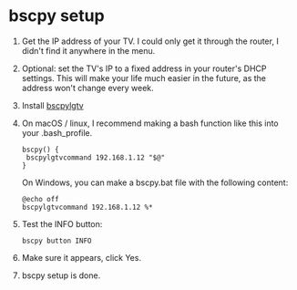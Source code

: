 # bscpy setup

1. Get the IP address of your TV. I could only get it through the router, I didn't find it anywhere in the menu.
2. Optional: set the TV's IP to a fixed address in your router's DHCP settings. This will make your life much easier in the future, as the address won't change every week.
3. Install [bscpylgtv](https://github.com/chros73/bscpylgtv)
4. On macOS / linux, I recommend making a bash function like this into your .bash_profile.

   ```
   bscpy() {
    bscpylgtvcommand 192.168.1.12 "$@"
   }
   ```

   On Windows, you can make a bscpy.bat file with the following content:

   ```
   @echo off
   bscpylgtvcommand 192.168.1.12 %*
   ```


4. Test the INFO button:
   ```
   bscpy button INFO
   ```

5. Make sure it appears, click Yes.

6. bscpy setup is done.
